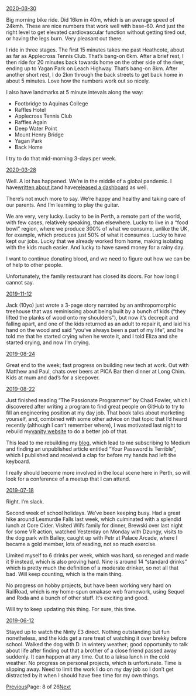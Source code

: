 [2020-03-30](/2020/03/30)

Big morning bike ride. Did 16km in 40m, which is an average speed of 24kmh. These are nice numbers that work well with base-60. And just the right level to get elevated cardiovascular function without getting tired out, or having the legs burn. Very pleasant out there.

I ride in three stages. The first 15 minutes takes me past Heathcote, about as far as Applecross Tennis Club. That’s bang-on 6km. After a brief rest, I then ride for 20 minutes back towards home on the other side of the river, ending up to Yagan Park on Leach Highway. That’s bang-on 8km. After another short rest, I do 2km through the back streets to get back home in about 5 minutes. Love how the numbers work out so nicely.

I also have landmarks at 5 minute intevals along the way:

- Footbridge to Aquinas College
- Raffles Hotel
- Applecross Tennis Club
- Raffles Again
- Deep Water Point
- Mount Henry Bridge
- Yagan Park
- Back Home

I try to do that mid-morning 3-days per week.

[2020-03-28](/2020/03/28)

Well. A lot has happened. We’re in the middle of a global pandemic. I have[written about it](https://medium.com/the-magic-pantry/exponential-growth-is-going-viral-8ce77dac9ccc)and have[released a dashboard](https://corona.kranzky.com/) as well.

There’s not much more to say. We’re happy and healthy and taking care of our parents. And I’m learning to play the guitar.

We are very, very lucky. Lucky to be in Perth, a remote part of the world, with few cases, relatively speaking, than elsewhere. Lucky to live in a “food bowl” region, where we produce 300% of what we consume, unlike the UK, for example, which produces just 50% of what it consumes. Lucky to have kept our jobs. Lucky that we already worked from home, making isolating with the kids much easier. And lucky to have saved money for a rainy day.

I want to continue donating blood, and we need to figure out how we can be of help to other people.

Unfortunately, the family restaurant has closed its doors. For how long I cannot say.

[2019-11-12](/2019/11/12)

Jack (10yo) just wrote a 3-page story narrated by an anthropomorphic treehouse that was reminiscing about being built by a bunch of kids (“they lifted the planks of wood onto my shoulders”), but now it’s decrepit and falling apart, and one of the kids returned as an adult to repair it, and laid his hand on the wood and said “you’ve always been a part of my life”, and he told me that he started crying when he wrote it, and I told Eliza and she started crying, and now I’m crying.

[2019-08-24](/2019/08/24)

Great end to the week; fast progress on building new tech at work. Out with Matthew and Paul, chats over beers at PICA Bar then dinner at Long Chim. Kids at mum and dad’s for a sleepover.

[2019-08-22](/2019/08/22)

Just finished reading “The Passionate Programmer” by Chad Fowler, which I discovered after writing a program to find great people on GitHub to try to fill an engineering position at my day job. That book talks about marketing yourself, and, combined with some other advice on that topic that I’d heard recently (although I can’t remember where), I was motivated last night to rebuild my[vanity website](https://www.kranzky.com) to do a better job of that.

This lead to me rebuilding my [blog](https://medium.com/the-magic-pantry), which lead to me subscribing to Medium and finding an unpublished article entitled “Your Password is Terrible”, which I published and received a clap for before my hands had left the keyboard.

I really should become more involved in the local scene here in Perth, so will look for a conference of a meetup that I can attend.

[2019-07-18](/2019/07/18)

Right. I’m slack.

Second week of school holidays. We’ve been keeping busy. Had a great hike around Lesmurdie Falls last week, which culminated with a splendid lunch at Core Cider. Visited Wil’s family for dinner, Brewski over last night for some VR action, watched Yesterday on Monday with Dzungy, visits to the dog park with Bailey, caught up with Petr at Palace Arcade, where I became a gold member, lots of reading, not so much exercise.

Limited myself to 6 drinks per week, which was hard, so reneged and made it 9 instead, which is also proving hard. Nine is around 14 “standard drinks” which is pretty much the definition of a moderate drinker, so not all that bad. Will keep counting, which is the main thing.

No progress on hobby projects, but have been working very hard on RailRoad, which is my home-spun omakase web framework, using Sequel and Roda and a bunch of other stuff. It’s exciting and good.

Will try to keep updating this thing. For sure, this time.

[2019-06-12](/2019/06/12)

Stayed up to watch the Ninty E3 direct. Nothing outstanding but fun nonetheless, and the kids get a rare treat of watching it over brekky before school. Walked the dog with D. in wintery weather; good opportunity to talk about life after finding out that a brother of a close friend passed away suddenly. It can happen at any time. Out to a laksa lunch in the cold weather. No progress on personal projects, which is unfortunate. Time is slipping away. Need to limit the work I do on my day job so I don’t get distracted by it when I should have free time for my own things.

[Previous](/page7)Page: 8 of 26[Next](/page9)